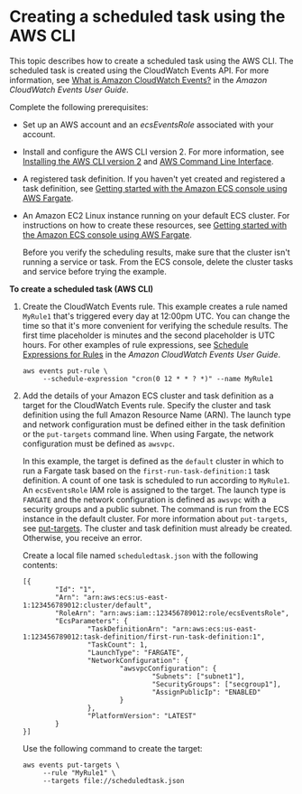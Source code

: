 # Creating a scheduled task using the AWS CLI<a name="scheduled_tasks_cli_tutorial"></a>

This topic describes how to create a scheduled task using the AWS CLI\. The scheduled task is created using the CloudWatch Events API\. For more information, see [What is Amazon CloudWatch Events?](https://docs.aws.amazon.com/AmazonCloudWatch/latest/events/WhatIsCloudWatchEvents.html) in the *Amazon CloudWatch Events User Guide*\.

Complete the following prerequisites:
+ Set up an AWS account and an *ecsEventsRole* associated with your account\.
+ Install and configure the AWS CLI version 2\. For more information, see [Installing the AWS CLI version 2](https://docs.aws.amazon.com/https://docs.aws.amazon.com/cli/latest/userguide/install-cliv2.html) and [AWS Command Line Interface](https://docs.aws.amazon.com/cli/latest/userguide/cli-environment.html)\.
+ A registered task definition\. If you haven't yet created and registered a task definition, see [Getting started with the Amazon ECS console using AWS Fargate](getting-started-fargate.md)\.
+ An Amazon EC2 Linux instance running on your default ECS cluster\. For instructions on how to create these resources, see [Getting started with the Amazon ECS console using AWS Fargate](getting-started-fargate.md)\.

  Before you verify the scheduling results, make sure that the cluster isn't running a service or task\. From the ECS console, delete the cluster tasks and service before trying the example\.

**To create a scheduled task \(AWS CLI\)**

1. Create the CloudWatch Events rule\. This example creates a rule named `MyRule1` that's triggered every day at 12:00pm UTC\. You can change the time so that it's more convenient for verifying the schedule results\. The first time placeholder is minutes and the second placeholder is UTC hours\. For other examples of rule expressions, see [Schedule Expressions for Rules](https://docs.aws.amazon.com/AmazonCloudWatch/latest/events/ScheduledEvents.html) in the *Amazon CloudWatch Events User Guide*\.

   ```
   aws events put-rule \
        --schedule-expression "cron(0 12 * * ? *)" --name MyRule1
   ```

1. Add the details of your Amazon ECS cluster and task definition as a target for the CloudWatch Events rule\. Specify the cluster and task definition using the full Amazon Resource Name \(ARN\)\. The launch type and network configuration must be defined either in the task definition or the `put-targets` command line\. When using Fargate, the network configuration must be defined as `awsvpc`\.

   In this example, the target is defined as the `default` cluster in which to run a Fargate task based on the `first-run-task-definition:1` task definition\. A count of one task is scheduled to run according to `MyRule1`\. An `ecsEventsRole` IAM role is assigned to the target\. The launch type is `FARGATE` and the network configuration is defined as `awsvpc` with a security groups and a public subnet\. The command is run from the ECS instance in the default cluster\. For more information about `put-targets`, see [put\-targets](https://docs.aws.amazon.com/cli/latest/reference/events/put-targets.html)\. The cluster and task definition must already be created\. Otherwise, you receive an error\.

   Create a local file named `scheduledtask.json` with the following contents:

   ```
   [{
           "Id": "1",
           "Arn": "arn:aws:ecs:us-east-1:123456789012:cluster/default",
           "RoleArn": "arn:aws:iam::123456789012:role/ecsEventsRole",
           "EcsParameters": {
                   "TaskDefinitionArn": "arn:aws:ecs:us-east-1:123456789012:task-definition/first-run-task-definition:1",
                   "TaskCount": 1,
                   "LaunchType": "FARGATE",
                   "NetworkConfiguration": {
                           "awsvpcConfiguration": {
                                   "Subnets": ["subnet1"],
                                   "SecurityGroups": ["secgroup1"],
                                   "AssignPublicIp": "ENABLED"
                           }
                   },
                   "PlatformVersion": "LATEST"
           }
   }]
   ```

   Use the following command to create the target:

   ```
   aws events put-targets \
        --rule "MyRule1" \
        --targets file://scheduledtask.json
   ```